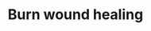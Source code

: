 ---
annotations:
- id: CL:0000115
  parent: native cell
  type: Cell Type Ontology
  value: endothelial cell
- id: CL:0000057
  parent: animal cell
  type: Cell Type Ontology
  value: fibroblast
- id: CL:0000186
  parent: native cell
  type: Cell Type Ontology
  value: myofibroblast cell
- id: PW:0000646
  parent: signaling pathway
  type: Pathway Ontology
  value: cell-extracellular matrix signaling pathway
- id: PW:0000023
  parent: regulatory pathway
  type: Pathway Ontology
  value: immune response pathway
- id: CL:0000312
  parent: animal cell
  type: Cell Type Ontology
  value: keratinocyte
authors:
- ExperiMed
- Egonw
- Eweitz
citedin: ''
communities: []
description: This pathway is part of a systematic review on currently known molecular
  players in burn wound healing in mammalians.
last-edited: 2024-07-22
ndex: null
organisms:
- Mus musculus
redirect_from:
- /index.php/Pathway:WP5056
- /instance/WP5056
- /instance/WP5056_r134368
revision: r134368
schema-jsonld:
- '@context': https://schema.org/
  '@id': https://wikipathways.github.io/pathways/WP5056.html
  '@type': Dataset
  creator:
    '@type': Organization
    name: WikiPathways
  description: This pathway is part of a systematic review on currently known molecular
    players in burn wound healing in mammalians.
  keywords:
  - Acta1
  - CCND1
  - Col1a1
  - EPO
  - Flii
  - Fn1
  - Gja1
  - Hbegf
  - L-Hydroxyproline
  - Lama1
  - 'NO'
  - Nlrp3
  - Nos2
  - Nos3
  - PDRN
  - Pecam1
  - Prodh2
  - TP53
  - Tgfb1
  - Tgfbrap1
  - Tnf
  - Vegfa
  license: CC0
  name: Burn wound healing
seo: CreativeWork
title: Burn wound healing
wpid: WP5056
---